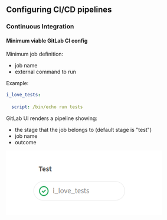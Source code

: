 ## Configuring CI/CD pipelines
### Continuous Integration
#### Minimum viable GitLab CI config

Minimum job definition:
- job name
- external command to run

Example:

```yaml
i_love_tests:

  script: /bin/echo run tests 
```

GitLab UI renders a pipeline showing:
- the stage that the job belongs to (default stage is "test")
- job name
- outcome

![single test job](images/single-test-job.png)

